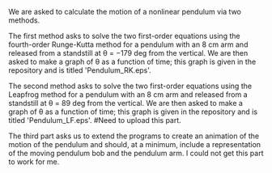 We are asked to calculate the motion of a nonlinear pendulum via two methods. 

The first method asks to solve the two first-order equations using the fourth-order Runge-Kutta method for a pendulum with an 8 cm arm and released from a standstill at θ = −179 deg from the vertical. We are then asked to make a graph of θ as a function of time; this graph is given in the repository and is titled 'Pendulum_RK.eps'. 

The second method asks to solve the two first-order equations using the Leapfrog method for a pendulum with an 8 cm arm and released from a standstill at θ = 89 deg from the vertical. We are then asked to make a graph of θ as a function of time; this graph is given in the repository and is titled 'Pendulum_LF.eps'.  #Need to upload this part. 

The third part asks us to extend the programs to create an animation of the motion of the pendulum and should, at a minimum, include a representation of the moving pendulum bob and the pendulum arm. I could not get this part to work for me. 

